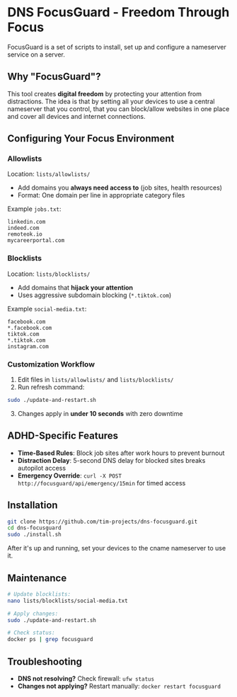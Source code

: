 # DNS FocusGuard - Freedom Through Focus

FocusGuard is a set of scripts to install, set up and configure a nameserver service on a server.

## Why "FocusGuard"?
This tool creates **digital freedom** by protecting your attention from distractions. The idea is that by setting all your devices to use a central nameserver that you control, that you can block/allow websites in one place and cover all devices and internet connections.

## Configuring Your Focus Environment

### Allowlists
Location: `lists/allowlists/`
- Add domains you **always need access to** (job sites, health resources)
- Format: One domain per line in appropriate category files

Example `jobs.txt`:
```
linkedin.com
indeed.com
remoteok.io
mycareerportal.com
```

### Blocklists
Location: `lists/blocklists/`
- Add domains that **hijack your attention**
- Uses aggressive subdomain blocking (`*.tiktok.com`)

Example `social-media.txt`:
```
facebook.com
*.facebook.com
tiktok.com
*.tiktok.com
instagram.com
```

### Customization Workflow
1. Edit files in `lists/allowlists/` and `lists/blocklists/`
2. Run refresh command:
```bash
sudo ./update-and-restart.sh
```
3. Changes apply in **under 10 seconds** with zero downtime

## ADHD-Specific Features
- **Time-Based Rules**: Block job sites after work hours to prevent burnout
- **Distraction Delay**: 5-second DNS delay for blocked sites breaks autopilot access
- **Emergency Override**: `curl -X POST http://focusguard/api/emergency/15min` for timed access

## Installation
```bash
git clone https://github.com/tim-projects/dns-focusguard.git
cd dns-focusguard
sudo ./install.sh
```

After it's up and running, set your devices to the cname nameserver to use it.

## Maintenance
```bash
# Update blocklists:
nano lists/blocklists/social-media.txt

# Apply changes:
sudo ./update-and-restart.sh

# Check status:
docker ps | grep focusguard
```

## Troubleshooting
- **DNS not resolving?** Check firewall: `ufw status`
- **Changes not applying?** Restart manually: `docker restart focusguard`
